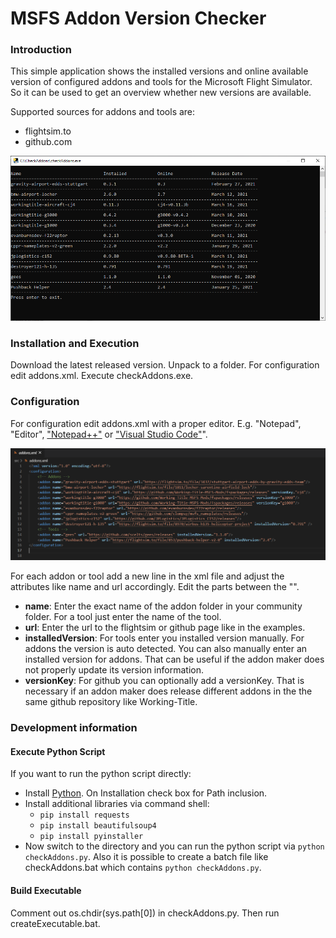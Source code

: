 # MSFS Addon Version Checker

### Introduction
This simple application shows the installed versions and online available version of configured addons and tools for the Microsoft Flight Simulator. So it can be used to get an overview whether new versions are available.

Supported sources for addons and tools are:
* flightsim.to
* github.com

![Picture Application](pics/application.png)

### Installation and Execution
Download the latest released version. Unpack to a folder. For configuration edit addons.xml. Execute checkAddons.exe.

### Configuration
For configuration edit addons.xml with a proper editor. E.g. "Notepad", "Editor", ["Notepad++"](https://notepad-plus-plus.org/downloads/) or ["Visual Studio Code"](https://code.visualstudio.com/)". 

![Picture configuration](pics/configuration.PNG)

For each addon or tool add a new line in the xml file and adjust the attributes like name and url accordingly. Edit the parts between the "".

* **name**: Enter the exact name of the addon folder in your community folder. For a tool just enter the name of the tool.
* **url**: Enter the url to the flightsim or github page like in the examples.
* **installedVersion**: For tools enter you installed version manually. For addons the version is auto detected. You can also manually enter an installed version for addons. That can be useful if the addon maker does not properly update its version information.
* **versionKey**: For github you can optionally add a versionKey. That is necessary if an addon maker does release different addons in the the same github repository like Working-Title.

### Development information
#### Execute Python Script
If you want to run the python script directly:
* Install [Python](https://www.python.org/downloads/). On Installation check box for Path inclusion.
* Install additional libraries via command shell:
    * `pip install requests`
    * `pip install beautifulsoup4`
    * `pip install pyinstaller`
* Now switch to the directory and you can run the python script via `python checkAddons.py`. Also it is possible to create a batch file like checkAddons.bat which contains `python checkAddons.py`.

#### Build Executable
Comment out os.chdir(sys.path[0]) in checkAddons.py. Then run createExecutable.bat.

